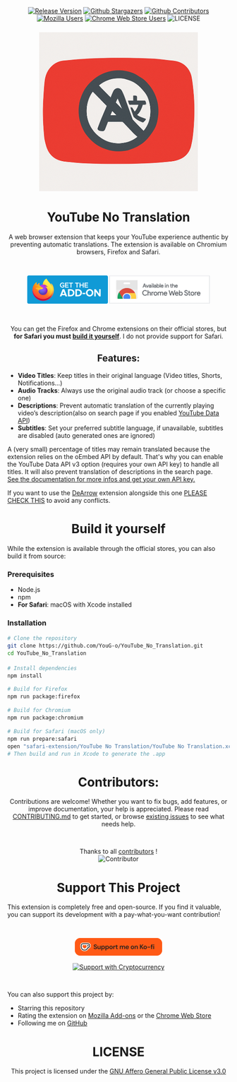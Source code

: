 <div align='center'>

  [![Release Version](https://img.shields.io/github/v/release/YouG-o/YouTube_No_Translation?style=flat&logo=github&color=2ea44f)](https://github.com/YouG-o/YouTube_No_Translation/releases/latest)
  [![Github Stargazers](https://img.shields.io/github/stars/YouG-o/YouTube_No_Translation?style=flat&logo=github&color=f9d71c)](https://github.com/YouG-o/YouTube_No_Translation/stargazers)
  [![Github Contributors](https://img.shields.io/github/contributors/YouG-o/YouTube_No_Translation?style=flat&logo=github&color=blue)](https://github.com/YouG-o/YouTube_No_Translation/graphs/contributors)
  [![Mozilla Users](https://img.shields.io/amo/users/youtube-no-translation?label=&style=flat&logo=firefox-browser&logoColor=white&color=ff7139)](https://addons.mozilla.org/firefox/addon/youtube-no-translation/)
  [![Chrome Web Store Users](https://img.shields.io/chrome-web-store/users/lmkeolibdeeglfglnncmfleojmakecjb?label=&style=flat&logo=google-chrome&logoColor=white&color=4285F4)](https://chromewebstore.google.com/detail/youtube-no-translation/lmkeolibdeeglfglnncmfleojmakecjb)
  ![LICENSE](https://img.shields.io/github/license/YouG-o/YouTube_No_Translation?label=&style=flat&logo=license&logoColor=white&color=3da639)

</div>

###

<div align="center">

  ![Add-On icon](./assets/images/icon.png)

  ###

  # YouTube No Translation

  A web browser extension that keeps your YouTube experience authentic by preventing automatic translations.
  The extension is available on Chromium browsers, Firefox and Safari.

  <br>


  [![Available on Mozzila](./assets/images/firefox.png)](https://addons.mozilla.org/firefox/addon/youtube-no-translation/)
  [![Available on Chrome Web Store](./assets/images/chrome.png)](https://chromewebstore.google.com/detail/youtube-no-translation/lmkeolibdeeglfglnncmfleojmakecjb)


  <br>

  You can get the Firefox and Chrome extensions on their official stores, but **for Safari you must [build it yourself](#build-it-yourself)**. I do not provide support for Safari.

</div>


###

<div align="center">

  ## Features:

</div>
  
- **Video Titles**: Keep titles in their original language (Video titles, Shorts, Notifications...)
- **Audio Tracks**: Always use the original audio track (or choose a specific one)
- **Descriptions**: Prevent automatic translation of the currently playing video’s description(also on search page if you enabled [YouTube Data API](./docs/YT_DATA_API.md))
- **Subtitles**: Set your preferred subtitle language, if unavailable, subtitles are disabled (auto generated ones are ignored)

A (very small) percentage of titles may remain translated because the extension relies on the oEmbed API by default.
That's why you can enable the YouTube Data API v3 option (requires your own API key) to handle all titles. It will also prevent translation of descriptions in the search page. <br>
[See the documentation for more infos and get your own API key.](./docs/YT_DATA_API.md)

If you want to use the [DeArrow](https://github.com/ajayyy/DeArrow) extension alongside this one  [PLEASE CHECK THIS](./docs/DEARROW_SUPPORT.md) to avoid any conflicts.


###


<div align="center">
  
  # Build it yourself

</div>

  While the extension is available through the official stores, you can also build it from source:

  ### Prerequisites
  - Node.js
  - npm
  - **For Safari**: macOS with Xcode installed

  ### Installation
  ```bash
  # Clone the repository
  git clone https://github.com/YouG-o/YouTube_No_Translation.git
  cd YouTube_No_Translation

  # Install dependencies
  npm install
  ```

  ```bash
  # Build for Firefox
  npm run package:firefox
  ```

  ```bash
  # Build for Chromium
  npm run package:chromium
  ```

  ```bash
  # Build for Safari (macOS only)
  npm run prepare:safari
  open "safari-extension/YouTube No Translation/YouTube No Translation.xcodeproj"
  # Then build and run in Xcode to generate the .app
  ```


###

<div align="center">
  
  # Contributors:
  

  Contributions are welcome! Whether you want to fix bugs, add features, or improve documentation, your help is appreciated.
  Please read [CONTRIBUTING.md](CONTRIBUTING.md) to get started, or browse [existing issues](https://github.com/YouG-o/YouTube_No_Translation/issues) to see what needs help.

  <br>

  
  Thanks to all [contributors](./docs/CONTRIBUTORS_LIST.md) !
  <br>
  ![Contributor](https://contrib.rocks/image?repo=YouG-o/YouTube_No_Translation)

  
</div>

###

<div align="center">
  
  # Support This Project

</div>  

This extension is completely free and open-source. If you find it valuable, you can support its development with a pay-what-you-want contribution!

<br>

<div align="center">

  [![Support me on Ko-Fi](./assets/images/support_me_on_kofi.png)](https://ko-fi.com/yougo)
    
  [![Support with Cryptocurrency](https://img.shields.io/badge/Support-Cryptocurrency-8256D0?style=for-the-badge&logo=bitcoin&logoColor=white)](https://youtube-no-translation.vercel.app/?donate=crypto)

</div>

<br>

You can also support this project by:

- Starring this repository
- Rating the extension on [Mozilla Add-ons](https://addons.mozilla.org/firefox/addon/youtube-no-translation/) or the [Chrome Web Store](https://chromewebstore.google.com/detail/youtube-no-translation/lmkeolibdeeglfglnncmfleojmakecjb)
- Following me on [GitHub](https://github.com/YouG-o)

###

<div align="center">

  # LICENSE


This project is licensed under the [GNU Affero General Public License v3.0](LICENSE)

</div>